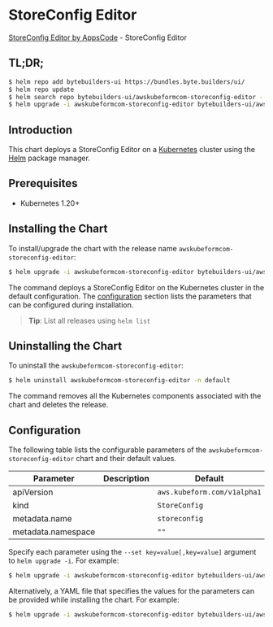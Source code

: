 # StoreConfig Editor

[StoreConfig Editor by AppsCode](https://byte.builders) - StoreConfig Editor

## TL;DR;

```bash
$ helm repo add bytebuilders-ui https://bundles.byte.builders/ui/
$ helm repo update
$ helm search repo bytebuilders-ui/awskubeformcom-storeconfig-editor --version=v0.4.18
$ helm upgrade -i awskubeformcom-storeconfig-editor bytebuilders-ui/awskubeformcom-storeconfig-editor -n default --create-namespace --version=v0.4.18
```

## Introduction

This chart deploys a StoreConfig Editor on a [Kubernetes](http://kubernetes.io) cluster using the [Helm](https://helm.sh) package manager.

## Prerequisites

- Kubernetes 1.20+

## Installing the Chart

To install/upgrade the chart with the release name `awskubeformcom-storeconfig-editor`:

```bash
$ helm upgrade -i awskubeformcom-storeconfig-editor bytebuilders-ui/awskubeformcom-storeconfig-editor -n default --create-namespace --version=v0.4.18
```

The command deploys a StoreConfig Editor on the Kubernetes cluster in the default configuration. The [configuration](#configuration) section lists the parameters that can be configured during installation.

> **Tip**: List all releases using `helm list`

## Uninstalling the Chart

To uninstall the `awskubeformcom-storeconfig-editor`:

```bash
$ helm uninstall awskubeformcom-storeconfig-editor -n default
```

The command removes all the Kubernetes components associated with the chart and deletes the release.

## Configuration

The following table lists the configurable parameters of the `awskubeformcom-storeconfig-editor` chart and their default values.

|     Parameter      | Description |                Default                 |
|--------------------|-------------|----------------------------------------|
| apiVersion         |             | <code>aws.kubeform.com/v1alpha1</code> |
| kind               |             | <code>StoreConfig</code>               |
| metadata.name      |             | <code>storeconfig</code>               |
| metadata.namespace |             | <code>""</code>                        |


Specify each parameter using the `--set key=value[,key=value]` argument to `helm upgrade -i`. For example:

```bash
$ helm upgrade -i awskubeformcom-storeconfig-editor bytebuilders-ui/awskubeformcom-storeconfig-editor -n default --create-namespace --version=v0.4.18 --set apiVersion=aws.kubeform.com/v1alpha1
```

Alternatively, a YAML file that specifies the values for the parameters can be provided while
installing the chart. For example:

```bash
$ helm upgrade -i awskubeformcom-storeconfig-editor bytebuilders-ui/awskubeformcom-storeconfig-editor -n default --create-namespace --version=v0.4.18 --values values.yaml
```

